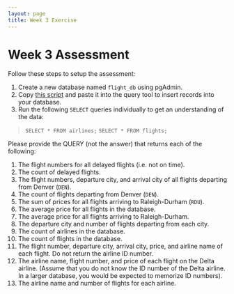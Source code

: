 ```yaml
---
layout: page
title: Week 3 Exercise
---
```


# Week 3 Assessment

Follow these steps to setup the assessment:
1. Create a new database named `flight_db` using pgAdmin.
2. Copy [this script](flight_db.sql) and paste it into the query tool to insert records into your database.
3. Run the following `SELECT` queries individually to get an understanding of the data:
> `SELECT * FROM airlines;`
> `SELECT * FROM flights;`

Please provide the QUERY (not the answer) that returns each of the following:
1. The flight numbers for all delayed flights (i.e. not on time).
1. The count of delayed flights.
1. The flight numbers, departure city, and arrival city of all flights departing from Denver (`DEN`).
1. The count of flights departing from Denver (`DEN`).
1. The sum of prices for all flights arriving to Raleigh-Durham (`RDU`).
1. The average price for all flights in the database.
1. The average price for all flights arriving to Raleigh-Durham.
1. The departure city and number of flights departing from each city.
1. The count of airlines in the database.
1. The count of flights in the database.
1. The flight number, departure city, arrival city, price, and airline name of each flight. Do not return the airline ID number.
1. The airline name, flight number, and price of each flight on the Delta airline. (Assume that you do not know the ID number of the Delta airline. In a larger database, you would be expected to memorize ID numbers).
1. The airline name and number of flights for each airline.

